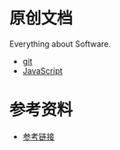 # 原创文档
Everything about Software.
- [git](git/README.CN.MD)
- [JavaScript](javascript/README.CN.md)

# 参考资料
- [参考链接](references.md)
